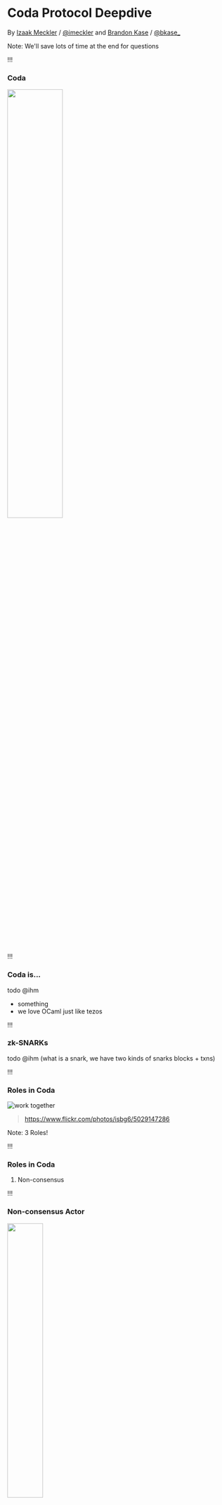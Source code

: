 <!-- .slide: data-background="#2aa198" -->
<!-- .slide: data-state="terminal" -->
# Coda Protocol Deepdive

By
<a href="http://bkase.com">Izaak Meckler</a> / <a href="http://twitter.com/izmeckler">@imeckler</a> and
<a href="http://bkase.com">Brandon Kase</a> / <a href="http://twitter.com/bkase_">@bkase_</a>

Note: We'll save lots of time at the end for questions

!!!

### Coda

<img src="img/coda.png" width="50%" />

!!!

### Coda is...

todo @ihm

* something
* we love OCaml just like tezos

!!!

### zk-SNARKs

todo @ihm (what is a snark, we have two kinds of snarks blocks + txns)

!!!

### Roles in Coda

![work together](img/work-together.jpg)

> https://www.flickr.com/photos/isbg6/5029147286

Note: 3 Roles!

!!!

### Roles in Coda

1. Non-consensus

!!!

### Non-consensus Actor

<img src="img/finger.png" width="40%" />

> https://pixabay.com/vectors/finger-fist-glove-gun-hand-point-2029729/

Note: Maybe you're delegating your stake, but you want to be able to check your balance, or make a transaction. Maybe you're using a hardware wallet

!!!

### Non-consensus Node

![magnifying glass](img/magnifying.png)

> https://upload.wikimedia.org/wikipedia/commons/thumb/9/9c/Magnifying_glass_CC0.svg/512px-Magnifying_glass_CC0.svg.png

Note: Non-consensus node; unlike a light-node in other networks, does fully verify the state (as easy as checking a snark)

!!!

### Non-consensus Node: Requirements

* A computer
* <!-- .element: class="fragment" data-fragment-index="2" --> Browser <!-- .element: class="fragment" data-fragment-index="2" -->

Note: Very low resource requirements (on the order of 100kb of state) ; even Safari on ios

!!!

### Roles in Coda

1. ~~Non-consensus~~
2. Snark Worker

!!!

### Snark Worker

<img src="img/pickaxe.png" width="40%" />

> https://www.needpix.com/photo/download/1195100/pickax-tool-dig-build-construction-dwarf-mining-mine-design

Note: The snark worker is unique to our network ;; to really understand what this actor does I need to talk about...

!!!

### Snarketplace

<img src="img/marketplace.jpg" width="80%" />

> https://pixabay.com/photos/marketplace-candy-sweets-market-4121997/

Note: Snark worker is one of the actors in the snarketplace

!!!

### Snarketplace Details

* Fixed-size work queue of txns that need to be SNARKed
* <!-- .element: class="fragment" data-fragment-index="1" --> Transactions to the back of the queue  <!-- .element: class="fragment" data-fragment-index="1" -->
* <!-- .element: class="fragment" data-fragment-index="2" --> Snark workers peek at work at front of queue and sell the SNARKs <!-- .element: class="fragment" data-fragment-index="2" -->
* <!-- .element: class="fragment" data-fragment-index="3" --> Block producers pop work at front, replace with SNARKs, and push transactions to the back <!-- .element: class="fragment" data-fragment-index="3" -->

!!!

### Snark Worker Perspective

* Listens for new transactions added in blocks
* <!-- .element: class="fragment" data-fragment-index="1" --> Create Transaction SNARKs (with fee attached) <!-- .element: class="fragment" data-fragment-index="1" -->
* <!-- .element: class="fragment" data-fragment-index="2" --> Gossips SNARKs around for later queue popping <!-- .element: class="fragment" data-fragment-index="2" -->

Note: Fee and author public-key can be embedded inside the snark using a signature of knowledge ;; SNARKs are stored in a separate mempool from txns we call the snark pool

!!!

### Snark Worker Perspective

<img src="img/merge-proofs-concrete.png"></img>

Note: End result; tree of proofs

!!!

### Snark Worker: Snark Worker Node

* Always-on, cheap compute
* Public-keys only

Note: Proving SNARKs constantly, and needs to offer lower fees than others. Doesn't need private keys ;; similar in specs to a proof-of-work node in other networks

!!!

### Roles in Coda

1. ~~Non-conesnsus~~
2. ~~Snark worker~~
3. Block producer

!!!

### Block producer

<img src="img/coin.png" width="80%" />

> http://pngimg.com/uploads/coin/coin_PNG36877.png

Note: "Validator" or "Baker"; this is a node that will stake and participate in the network

!!!

### Block producer

<img src="img/block.png" width="80%" />

> https://www.needpix.com/photo/download/598075/building-block-plastic-toy-red-architecture-free-vector-graphics-free-pictures-free-photos-free-images

Note: The staker runs consensus (which we'll touch on later) and hopes to produce blocks. ...

!!!

### Recall: Snarketplace

* Fixed-size work queue of txns that need to be SNARKed
* <!-- .element: class="fragment" data-fragment-index="1" --> Transactions to the back of the queue  <!-- .element: class="fragment" data-fragment-index="1" -->
* <!-- .element: class="fragment" data-fragment-index="2" --> Snark workers peek at work at front of queue and sell the SNARKs <!-- .element: class="fragment" data-fragment-index="2" -->
* <!-- .element: class="fragment" data-fragment-index="3" --> Block producers pop work at front, replace with SNARKs, and push transactions to the back <!-- .element: class="fragment" data-fragment-index="3" -->

!!!

### Block Production

* Buy SNARKs from the Snarketplace
* <!-- .element: class="fragment" data-fragment-index="1" --> Add new txns to cover prices of Snarketplace SNARKs and profit <!-- .element: class="fragment" data-fragment-index="1" -->
* <!-- .element: class="fragment" data-fragment-index="2" --> Gossip block around the network <!-- .element: class="fragment" data-fragment-index="2" -->

Note: Found in snarkpool that snark workers have gossipped

!!!

### Block Producer: Node requirements

* Harddrive space to store the ledger
* <!-- .element: class="fragment" data-fragment-index="1" --> Compute to produce SNARKs fast <!-- .element: class="fragment" data-fragment-index="1" -->
* <!-- .element: class="fragment" data-fragment-index="2" --> Good uptime <!-- .element: class="fragment" data-fragment-index="2" -->

!!!

### Roles in the network

Three roles

* <!-- .element: class="fragment" data-fragment-index="1" --> Non-conesnsus <!-- .element: class="fragment" data-fragment-index="1" -->
* <!-- .element: class="fragment" data-fragment-index="2" --> Snark worker <!-- .element: class="fragment" data-fragment-index="2" -->
* <!-- .element: class="fragment" data-fragment-index="3" --> Block producer <!-- .element: class="fragment" data-fragment-index="3" -->

!!!

### Consensus

<img src="img/builder.jpg" width="50%" />

!!!

### Ouroboros

<img src="img/ouroboros.png" width="50%" />

> https://upload.wikimedia.org/wikipedia/commons/f/fa/Ouroboros.png

Note: Discovered by the folks at IOHK

!!!

### Ouroboros variants

* Vanilla
* <!-- .element: class="fragment" data-fragment-index="1" --> Praos <!-- .element: class="fragment" data-fragment-index="1" -->
* <!-- .element: class="fragment" data-fragment-index="2" --> Genesis <!-- .element: class="fragment" data-fragment-index="2" -->
* <!-- .element: class="fragment" data-fragment-index="3" --> Codaboros <!-- .element: class="fragment" data-fragment-index="3" -->

!!!

### Ouroboros Basics

* Time is broken into epochs
* <!-- .element: class="fragment" data-fragment-index="1" --> Stake is counted a 1-2 epochs in the past <!-- .element: class="fragment" data-fragment-index="1" -->
* <!-- .element: class="fragment" data-fragment-index="2" --> Select longest fork to decide which chain is stronger <!-- .element: class="fragment" data-fragment-index="2" -->

Note: Like tezos, cycles of blocks are like epochs ;; just like in tezos, counted a few cycles in the past

!!!

### Praos: VRFs

* Praos adds support for a secret, secure weighted dice roll
* <!-- .element: class="fragment" data-fragment-index="1" --> Uses verifiable random functions <!-- .element: class="fragment" data-fragment-index="1" -->

!!!

### Genesis: Long forks

<img src="img/fork.jpg" width="70%" />

> https://upload.wikimedia.org/wikipedia/commons/5/5d/A440_Tuning_Fork.jpg

Note: Look at 

!!!

### Codaboros: No history, long forks

todo @ihm

Note: We're working on formal proofs of liveness/safety (right ihm?)

!!!

### Codaboros in a SNARK

todo @ihm

!!!

<!-- .slide: data-background="#2aa198" -->
<!-- .slide: data-state="terminal" -->
# Questions?

Join our Discord! <a href=https://bit.ly/CodaDiscord>bit.ly/CodaDiscord</a>


By
<a href="http://bkase.com">Izaak Meckler</a> / <a href="http://twitter.com/izmeckler">@imeckler</a> and
<a href="http://bkase.com">Brandon Kase</a> / <a href="http://twitter.com/bkase_">@bkase_</a>

